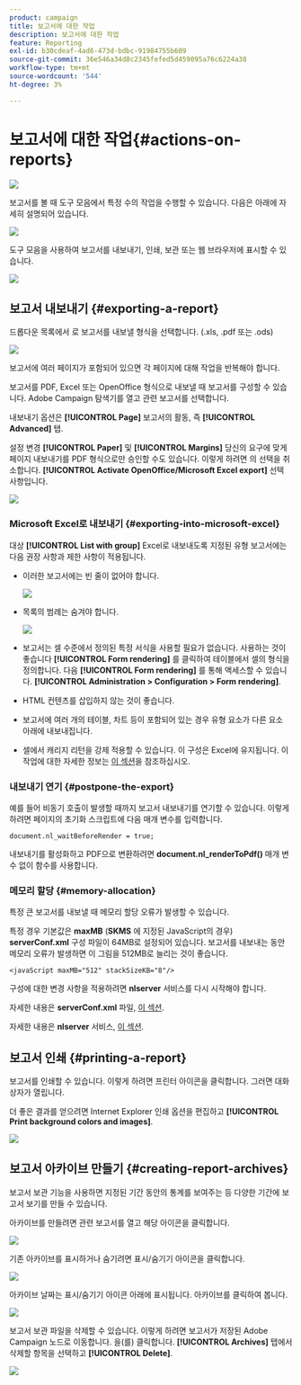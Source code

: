 ```yaml
---
product: campaign
title: 보고서에 대한 작업
description: 보고서에 대한 작업
feature: Reporting
exl-id: b30cdeaf-4ad6-473d-bdbc-91984755b609
source-git-commit: 36e546a34d8c2345fefed5d459095a76c6224a38
workflow-type: tm+mt
source-wordcount: '544'
ht-degree: 3%

---
```


# 보고서에 대한 작업{#actions-on-reports}

![](../../assets/common.svg)

보고서를 볼 때 도구 모음에서 특정 수의 작업을 수행할 수 있습니다. 다음은 아래에 자세히 설명되어 있습니다.

![](assets/s_ncs_advuser_report_wizard_2.png)

도구 모음을 사용하여 보고서를 내보내기, 인쇄, 보관 또는 웹 브라우저에 표시할 수 있습니다.

![](assets/s_ncs_advuser_report_wizard_04.png)

## 보고서 내보내기 {#exporting-a-report}

드롭다운 목록에서 로 보고서를 내보낼 형식을 선택합니다. (.xls, .pdf 또는 .ods)

![](assets/s_ncs_advuser_report_wizard_06.png)

보고서에 여러 페이지가 포함되어 있으면 각 페이지에 대해 작업을 반복해야 합니다.

보고서를 PDF, Excel 또는 OpenOffice 형식으로 내보낼 때 보고서를 구성할 수 있습니다. Adobe Campaign 탐색기를 열고 관련 보고서를 선택합니다.

내보내기 옵션은 **[!UICONTROL Page]** 보고서의 활동, 즉 **[!UICONTROL Advanced]** 탭.

설정 변경 **[!UICONTROL Paper]** 및 **[!UICONTROL Margins]** 당신의 요구에 맞게 페이지 내보내기를 PDF 형식으로만 승인할 수도 있습니다. 이렇게 하려면 의 선택을 취소합니다. **[!UICONTROL Activate OpenOffice/Microsoft Excel export]** 선택 사항입니다.

![](assets/s_ncs_advuser_report_wizard_021.png)

### Microsoft Excel로 내보내기 {#exporting-into-microsoft-excel}

대상 **[!UICONTROL List with group]** Excel로 내보내도록 지정된 유형 보고서에는 다음 권장 사항과 제한 사항이 적용됩니다.

* 이러한 보고서에는 빈 줄이 없어야 합니다.

   ![](assets/export_limitations_remove_empty_line.png)

* 목록의 범례는 숨겨야 합니다.

   ![](assets/export_limitations_hide_label.png)

* 보고서는 셀 수준에서 정의된 특정 서식을 사용할 필요가 없습니다. 사용하는 것이 좋습니다 **[!UICONTROL Form rendering]** 를 클릭하여 테이블에서 셀의 형식을 정의합니다. 다음 **[!UICONTROL Form rendering]** 를 통해 액세스할 수 있습니다. **[!UICONTROL Administration > Configuration > Form rendering]**.
* HTML 컨텐츠를 삽입하지 않는 것이 좋습니다.
* 보고서에 여러 개의 테이블, 차트 등이 포함되어 있는 경우 유형 요소가 다른 요소 아래에 내보내집니다.
* 셀에서 캐리지 리턴을 강제 적용할 수 있습니다. 이 구성은 Excel에 유지됩니다. 이 작업에 대한 자세한 정보는 [이 섹션](../../reporting/using/creating-a-table.md#defining-cell-format)을 참조하십시오.

### 내보내기 연기 {#postpone-the-export}

예를 들어 비동기 호출이 발생할 때까지 보고서 내보내기를 연기할 수 있습니다. 이렇게 하려면 페이지의 초기화 스크립트에 다음 매개 변수를 입력합니다.

```
document.nl_waitBeforeRender = true;
```

내보내기를 활성화하고 PDF으로 변환하려면 **document.nl_renderToPdf()** 매개 변수 없이 함수를 사용합니다.

### 메모리 할당 {#memory-allocation}

특정 큰 보고서를 내보낼 때 메모리 할당 오류가 발생할 수 있습니다.

특정 경우 기본값은 **maxMB** (**SKMS** 에 지정된 JavaScript의 경우) **serverConf.xml** 구성 파일이 64MB로 설정되어 있습니다. 보고서를 내보내는 동안 메모리 오류가 발생하면 이 그림을 512MB로 늘리는 것이 좋습니다.

```
<javaScript maxMB="512" stackSizeKB="8"/>
```

구성에 대한 변경 사항을 적용하려면 **nlserver** 서비스를 다시 시작해야 합니다.

자세한 내용은 **serverConf.xml** 파일, [이 섹션](../../production/using/configuration-principle.md).

자세한 내용은 **nlserver** 서비스, [이 섹션](../../production/using/administration.md).

## 보고서 인쇄 {#printing-a-report}

보고서를 인쇄할 수 있습니다. 이렇게 하려면 프린터 아이콘을 클릭합니다. 그러면 대화 상자가 열립니다.

더 좋은 결과를 얻으려면 Internet Explorer 인쇄 옵션을 편집하고 **[!UICONTROL Print background colors and images]**.

![](assets/s_ncs_advuser_report_print_options.png)

## 보고서 아카이브 만들기 {#creating-report-archives}

보고서 보관 기능을 사용하면 지정된 기간 동안의 통계를 보여주는 등 다양한 기간에 보고서 보기를 만들 수 있습니다.

아카이브를 만들려면 관련 보고서를 열고 해당 아이콘을 클릭합니다.

![](assets/s_ncs_advuser_report_wizard_07.png)

기존 아카이브를 표시하거나 숨기려면 표시/숨기기 아이콘을 클릭합니다.

![](assets/s_ncs_advuser_report_history_06.png)

아카이브 날짜는 표시/숨기기 아이콘 아래에 표시됩니다. 아카이브를 클릭하여 봅니다.

![](assets/s_ncs_advuser_report_history_04.png)

보고서 보관 파일을 삭제할 수 있습니다. 이렇게 하려면 보고서가 저장된 Adobe Campaign 노드로 이동합니다. 을(를) 클릭합니다. **[!UICONTROL Archives]** 탭에서 삭제할 항목을 선택하고 **[!UICONTROL Delete]**.

![](assets/s_ncs_advuser_report_history_01.png)

